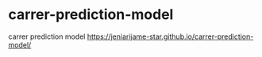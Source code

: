 # carrer-prediction-model
carrer prediction model 
https://jeniarijame-star.github.io/carrer-prediction-model/
